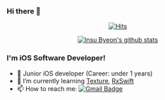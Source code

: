 ### Hi there 👋

<div align=center>

[![Hits](https://hits.seeyoufarm.com/api/count/incr/badge.svg?url=https%3A%2F%2Fgithub.com%2Fchorim)](https://hits.seeyoufarm.com) 

[![Insu Byeon's github stats](https://github-readme-stats.vercel.app/api?username=chorim)](https://github.com/chorim)

</div>

### I'm iOS Software Developer! 
- 👀 Junior iOS developer (Career: under 1 years)
- 🌱 I’m currently learning [Texture](https://github.com/TextureGroup/Texture), [RxSwift](https://github.com/ReactiveX/RxSwift)
- 📫 How to reach me: [![Gmail Badge](https://img.shields.io/badge/Gmail-d14836?style=flat-square&logo=Gmail&logoColor=white&link=mailto:insu@insu.party)](mailto:insu@insu.party)

<!--
### Interest
- ✨ TypeScript
- 🤣 Unit Testing
- 🛠 Code Refactoring
-->
